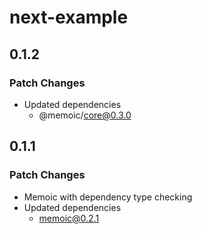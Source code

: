# next-example

## 0.1.2

### Patch Changes

- Updated dependencies
  - @memoic/core@0.3.0

## 0.1.1

### Patch Changes

- Memoic with dependency type checking
- Updated dependencies
  - memoic@0.2.1

